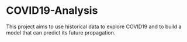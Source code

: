 # COVID19-Analysis
This project aims to use historical data to explore COVID19 and to build a model that can predict its future propagation.
